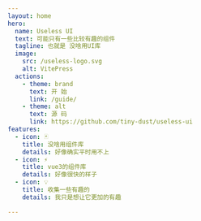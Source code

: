 ```yaml
---
layout: home
hero:
  name: Useless UI
  text: 可能只有一些比较有趣的组件
  tagline: 也就是 没啥用UI库
  image:
    src: /useless-logo.svg
    alt: VitePress
  actions:
    - theme: brand
      text: 开 始
      link: /guide/
    - theme: alt
      text: 源 码
      link: https://github.com/tiny-dust/useless-ui
features: 
  - icon: 🃏
    title: 没啥用组件库
    details: 好像确实平时用不上 
  - icon: ⚡ 
    title: vue3的组件库 
    details: 好像很快的样子
  - icon: 💡 
    title: 收集一些有趣的
    details: 我只是想让它更加的有趣

---
```


